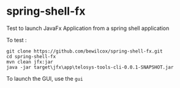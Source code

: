 spring-shell-fx
===============

Test to launch JavaFx Application from a spring shell application


To test :

```
git clone https://github.com/bewilcox/spring-shell-fx.git
cd spring-shell-fx
mvn clean jfx:jar
java -jar target\jfx\app\telosys-tools-cli-0.0.1-SNAPSHOT.jar
```

To launch the GUI, use the ```gui```